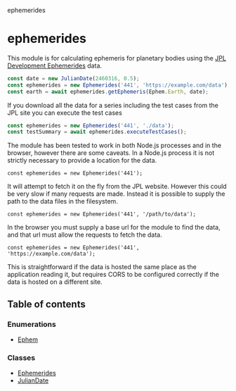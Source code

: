 ephemerides

# ephemerides

This module is for calculating ephemeris for planetary bodies using the
[JPL Development Ephemerides](https://ssd.jpl.nasa.gov/planets/eph_export.html) data.

```ts
const date = new JulianDate(2460316, 0.5);
const ephemerides = new Ephemerides('441', 'https://example.com/data');
const earth = await ephemerides.getEphemeris(Ephem.Earth, date);
```

If you download all the data for a series including the test cases from the JPL site you can execute the test cases

```ts
const ephemerides = new Ephemerides('441', './data');
const testSummary = await ephemerides.executeTestCases();
```

The module has been tested to work in both Node.js processes and in the browser, however there are some caveats.
In a Node.js process it is not strictly necessary to provide a location for the data.

```
const ephemerides = new Ephemerides('441');
```

It will attempt to fetch it on the fly from the JPL website. However this could be very slow if many requests are made.
Instead it is possible to supply the path to the data files in the filesystem.

```
const ephemerides = new Ephemerides('441', '/path/to/data');
```

In the browser you must supply a base url for the module to find the data, and that url must allow the requests to fetch the data.

```
const ephemerides = new Ephemerides('441', 'https://example.com/data');
```

This is straightforward if the data is hosted the same place as the application reading it,
but requires CORS to be configured correctly if the data is hosted on a different site.

## Table of contents

### Enumerations

- [Ephem](enums/Ephem.md)

### Classes

- [Ephemerides](classes/Ephemerides.md)
- [JulianDate](classes/JulianDate.md)
